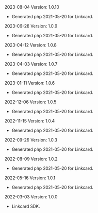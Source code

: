 2023-08-04 Version: 1.0.10
- Generated php 2021-05-20 for Linkcard.

2023-06-28 Version: 1.0.9
- Generated php 2021-05-20 for Linkcard.

2023-04-12 Version: 1.0.8
- Generated php 2021-05-20 for Linkcard.

2023-04-03 Version: 1.0.7
- Generated php 2021-05-20 for Linkcard.

2023-01-11 Version: 1.0.6
- Generated php 2021-05-20 for Linkcard.

2022-12-06 Version: 1.0.5
- Generated php 2021-05-20 for Linkcard.

2022-11-15 Version: 1.0.4
- Generated php 2021-05-20 for Linkcard.

2022-09-29 Version: 1.0.3
- Generated php 2021-05-20 for Linkcard.

2022-08-09 Version: 1.0.2
- Generated php 2021-05-20 for Linkcard.

2022-05-16 Version: 1.0.1
- Generated php 2021-05-20 for Linkcard.

2022-03-03 Version: 1.0.0
- Linkcard SDK.

